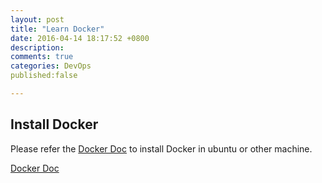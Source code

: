 ```yaml
---
layout: post
title: "Learn Docker"
date: 2016-04-14 18:17:52 +0800
description: 
comments: true
categories: DevOps
published:false

---
```



## Install Docker

Please refer the [Docker Doc](https://docs.docker.com/engine/installation/linux/ubuntulinux/) to install Docker in ubuntu or other machine.

[Docker Doc](https://docs.docker.com/engine/quickstart/)

